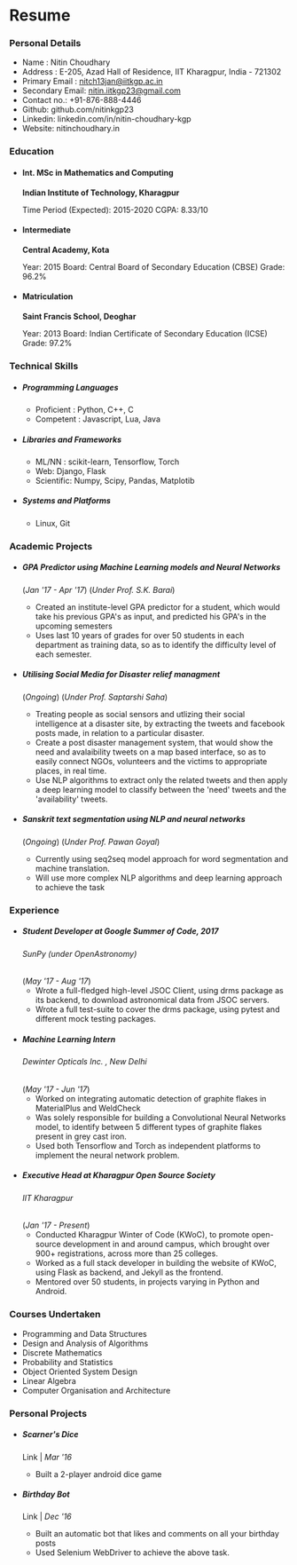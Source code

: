# Resume

### Personal Details

+ Name : Nitin Choudhary
+ Address : E-205, Azad Hall of Residence, IIT Kharagpur, India - 721302
+ Primary Email : nitch13jan@iitkgp.ac.in
+ Secondary Email: nitin.iitkgp23@gmail.com
+ Contact no.: +91-876-888-4446
+ Github: github.com/nitinkgp23
+ Linkedin: linkedin.com/in/nitin-choudhary-kgp
+ Website: nitinchoudhary.in

### Education

+ #### Int. MSc in Mathematics and Computing
    **Indian Institute of Technology, Kharagpur**

    Time Period (Expected): 2015-2020
    CGPA: 8.33/10
    
+ #### Intermediate
    **Central Academy, Kota**

    Year: 2015
    Board: Central Board of Secondary Education (CBSE)
    Grade: 96.2%

+ #### Matriculation
    **Saint Francis School, Deoghar**

    Year: 2013
    Board: Indian Certificate of Secondary Education (ICSE)
    Grade: 97.2%
    
### Technical Skills

+ ##### Programming Languages
    + Proficient : Python, C++, C
    + Competent : Javascript, Lua, Java

+ ##### Libraries and Frameworks
    + ML/NN : scikit-learn, Tensorflow, Torch
    + Web: Django, Flask
    + Scientific: Numpy, Scipy, Pandas, Matplotib
+ ##### Systems and Platforms
    + Linux, Git

### Academic Projects

+ #####  GPA Predictor using Machine Learning models and Neural Networks
    (*Jan '17 - Apr '17*)
    (*Under Prof. S.K. Barai*)
    + Created an institute-level GPA predictor for a student, which would take his previous GPA's as input, and predicted his GPA's in the upcoming semesters
    + Uses last 10 years of grades for over 50 students in each department as training data, so as to identify the difficulty level of each semester.

+ ##### Utilising Social Media for Disaster relief managment
    (*Ongoing*)
    (*Under Prof. Saptarshi Saha*)

    + Treating people as social sensors and utlizing their social intelligence at a disaster site, by extracting the tweets and facebook posts made, in relation to a particular disaster.
    + Create a post disaster management system, that would show the need and avalaibility tweets on a map based interface, so as to easily connect NGOs, volunteers and the victims to appropriate places, in real time.
    + Use NLP algorithms to extract only the related tweets and then apply a deep learning model to classify between the 'need' tweets and the 'availability' tweets.

+ ##### Sanskrit text segmentation using NLP and neural networks
    (*Ongoing*)
    (*Under Prof. Pawan Goyal*)

    + Currently using seq2seq model approach for word segmentation and machine translation.
    + Will use more complex NLP algorithms and deep learning approach to achieve the task

### Experience

+ ##### Student Developer at Google Summer of Code, 2017
    ###### SunPy (under OpenAstronomy)
    (*May '17 - Aug '17*)
    + Wrote a full-fledged high-level JSOC Client, using drms package as its backend, to download astronomical data from JSOC servers.
    + Wrote a full test-suite to cover the drms package, using pytest and different mock testing packages.
+ ##### Machine Learning Intern
    ###### Dewinter Opticals Inc. , New Delhi
    (*May '17 - Jun '17*)
    + Worked on integrating automatic detection of graphite flakes in MaterialPlus and WeldCheck
    + Was solely responsible for building a Convolutional Neural Networks model, to identify between 5 different types of graphite flakes present in grey cast iron.
    + Used both Tensorflow and Torch as independent platforms to implement the neural network problem.
+ ##### Executive Head at Kharagpur Open Source Society
    ###### IIT Kharagpur
    (*Jan '17 - Present*)
    + Conducted Kharagpur Winter of Code (KWoC), to promote open-source development in and around campus, which brought over 900+ registrations, across more than 25 colleges.
    + Worked as a full stack developer in building the website of KWoC, using Flask as backend, and Jekyll as the frontend.
    + Mentored over 50 students, in projects varying in Python and Android.


### Courses Undertaken
+ Programming and Data Structures
+ Design and Analysis of Algorithms
+ Discrete Mathematics
+ Probability and Statistics
+ Object Oriented System Design
+ Linear Algebra
+ Computer Organisation and Architecture


### Personal Projects
+ ##### Scarner's Dice
    Link | *Mar '16*
    + Built a 2-player android dice game

+ ##### Birthday Bot
    Link | *Dec '16*
    + Built an automatic bot that likes and comments on all your birthday posts
    + Used Selenium WebDriver to achieve the above task.